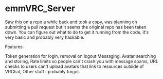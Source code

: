 # emmVRC_Server

Saw this on a repo a while back and took a copy, was planning on submitting a pull request but it seems the original repo has been taken down. You can figure out what to do to get it running from the code, it's very basic and probably very hackable.

Features:

Token generation for login, removal on logout
Messaging,
Avatar searching and storing,
Rate limits so people can't crash you with message spams,
URL checks to users can't upload avatars that link to resources outside of VRChat,
Other stuff I probably forgot.
